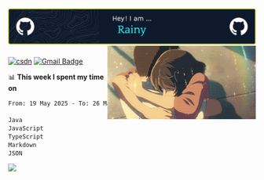![](pic/github-header-image.png)
<img  align='right' height="150" src="https://github.com/LikeRainDay/LikeRainDay/blob/master/pic/img_rain_1.gif?raw=true">

###

[![csdn](https://img.shields.io/badge/-csdn-c14438?style=flat-square&logo=c&logoColor=white)](https://blog.csdn.net/qq_15807167)
[![Gmail Badge](https://img.shields.io/badge/-gmail-c14438?style=flat-square&logo=Gmail&logoColor=white&link=mailto:houshuai0816@gmail.com)](mailto:houshuai0816@gmail.com)



📊 **This week I spent my time on**

<!--START_SECTION:waka-->

```txt
From: 19 May 2025 - To: 26 May 2025

Java                               11 hrs 23 mins  ███████████▓░░░░░░░░░░░░░   46.68 %
JavaScript                         2 hrs 26 mins   ██▓░░░░░░░░░░░░░░░░░░░░░░   10.04 %
TypeScript                         2 hrs 2 mins    ██░░░░░░░░░░░░░░░░░░░░░░░   08.35 %
Markdown                           1 hr 49 mins    ██░░░░░░░░░░░░░░░░░░░░░░░   07.51 %
JSON                               1 hr 23 mins    █▒░░░░░░░░░░░░░░░░░░░░░░░   05.68 %
```

<!--END_SECTION:waka-->

<img src="https://github-readme-stats.vercel.app/api?username=LikeRainDay&show_icons=true&title_color=fff&icon_color=79ff97&text_color=9f9f9f&bg_color=151515&count_private=true">
